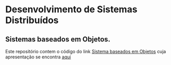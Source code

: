 Desenvolvimento de Sistemas Distribuídos
===
## Sistemas baseados em Objetos.

Este repositório contem o código do link [Sistema baseados em Objetos](https://dirceuprofessor.blogspot.com/2014/09/sistemas-distribuidos-baseado-em-objetos.html)
cuja apresentação se encontra [aqui](https://prezi.com/rwy8hvypuk1w/codigo-rmi/)
